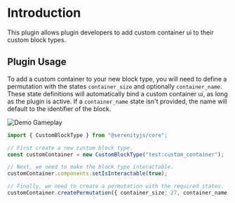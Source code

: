 # Introduction
This plugin allows plugin developers to add custom container ui to their custom block types.

## Plugin Usage
To add a custom container to your new block type, you will need to define a permutation with the states `container_size` and optionally `container_name`. These state definitions will automatically bind a custom container ui, as long as the plugin is active. If a `container_name` state isn't provided, the name will default to the identifier of the block.

![Demo Gameplay](https://github.com/SerenityJS/custom-block-ui/blob/typescript/public/demo.gif "Demo Gamplay")

```ts
import { CustomBlockType } from "@serenityjs/core";

// First create a new custom block type.
const customContainer = new CustomBlockType("test:custom_container");

// Next, we need to make the block type interactable.
customContainer.components.setIsInteractable(true);

// Finally, we need to create a permutation with the required states.
customContainer.createPermutation({ container_size: 27, container_name: "Custom Container" })
```